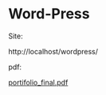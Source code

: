# Word-Press

Site:

http://localhost/wordpress/

pdf:

[portifolio_final.pdf](https://github.com/brunorocha15/Word-Press/files/8413899/portifolio_final.pdf)
